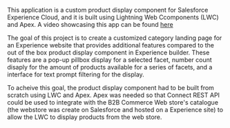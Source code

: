 This application is a custom product display component for Salesforce Experience Cloud, and it is built using Lightning Web Ccomponents (LWC) and Apex. A video showcasing this app can be found [here](https://www.youtube.com/watch?)

The goal of this project is to create a customized category landing page for an Experience website that provides additional features compared to the out of the box product display component in Experience builder. These features are a pop-up pillbox display for a selected facet, number count disaply for the amount of products available for a series of facets, and a interface for text prompt filtering for the display.

To acheive this goal, the product display component had to be built from scratch using LWC and Apex. Apex was needed so that Connect REST API could be used to integrate with the B2B Commerce Web store's catalogue (the webstore was create on Salesforce and hosted on a Experience site) to allow the LWC to display products from the web store. 

